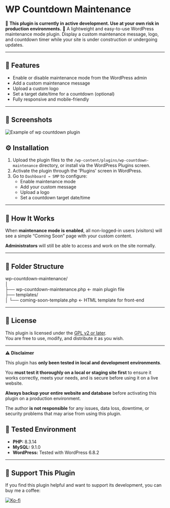 # WP Countdown Maintenance

🚧 **This plugin is currently in active development. Use at your own risk in production environments.** 🚧
A lightweight and easy-to-use WordPress maintenance mode plugin. Display a custom maintenance message, logo, and countdown timer while your site is under construction or undergoing updates.

---

## 🧩 Features

- Enable or disable maintenance mode from the WordPress admin
- Add a custom maintenance message
- Upload a custom logo
- Set a target date/time for a countdown (optional)
- Fully responsive and mobile-friendly

---

## 📸 Screenshots
![Example of wp countdown plugin](https://github.com/dreidjo/wp-countdown-maintenance/blob/main/screenshot.png?raw=true)


## ⚙️ Installation

1. Upload the plugin files to the `/wp-content/plugins/wp-countdown-maintenance` directory, or install via the WordPress Plugins screen.
2. Activate the plugin through the 'Plugins' screen in WordPress.
3. Go to `Dashboard → SMP` to configure:
   - Enable maintenance mode
   - Add your custom message
   - Upload a logo
   - Set a countdown target date/time

---

## 🔧 How It Works

When **maintenance mode is enabled**, all non-logged-in users (visitors) will see a simple “Coming Soon” page with your custom content.

**Administrators** will still be able to access and work on the site normally.

---

## 📁 Folder Structure

wp-countdown-maintenance/  
│  
├── wp-countdown-maintenance.php ← main plugin file  
├── templates/  
│ └── coming-soon-template.php ← HTML template for front-end

---

## 📝 License

This plugin is licensed under the [GPL v2 or later](https://www.gnu.org/licenses/gpl-2.0.html).  
You are free to use, modify, and distribute it as you wish.

---

⚠️ **Disclaimer**

This plugin has **only been tested in local and development environments**.

You **must test it thoroughly on a local or staging site first** to ensure it works correctly, meets your needs, and is secure before using it on a live website.

**Always backup your entire website and database** before activating this plugin on a production environment.

The author **is not responsible** for any issues, data loss, downtime, or security problems that may arise from using this plugin.

## 🧪 Tested Environment

- **PHP:** 8.3.14
- **MySQL:** 9.1.0
- **WordPress:** Tested with WordPress 6.8.2

---

## 💖 Support This Plugin

If you find this plugin helpful and want to support its development, you can buy me a coffee:

[![Ko-fi](https://ko-fi.com/img/githubbutton_sm.svg)](https://ko-fi.com/dreidgon)
